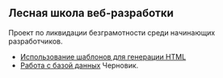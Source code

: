 ## Лесная школа веб-разработки

Проект по ликвидации безграмотности среди начинающих разработчиков.

- [Использование шаблонов для генерации HTML](/fs/templates.md)
- [Работа с базой данных](/fs/db.md) Черновик.